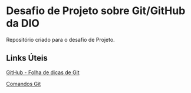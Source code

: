 # Desafio de Projeto sobre Git/GitHub da DIO
Repositório criado para o desafio de Projeto.

## Links Úteis
[GitHub - Folha de dicas de Git](https://training.github.com/downloads/pt_BR/github-git-cheat-sheet.pdf)

[Comandos Git](https://comandosgit.github.io/)




